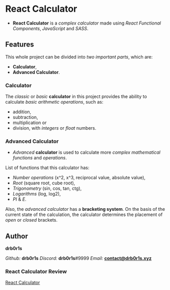 # React Calculator

- **React Calculator** is a *complex calculator* made using *React Functional Components*, *JavaScript* and *SASS*.

## Features

This whole project can be divided into *two important parts*, which are:
- **Calculator**,
- **Advanced Calculator**.

### Calculator

The *classic* or *basic* **calculator** in this project provides the ability to calculate *basic arithmetic operations*, such as:
- addition,
- subtraction,
- multiplication or
- division,
with *integers* or *float* numbers.

### Advanced Calculator

- *Advanced* **calculator** is used to calculate more *complex mathematical functions* and *operations*.

List of functions that this calculator has:
- *Number operations* (x^2, x^3, reciprocal value, absolute value),
- *Root* (square root, cube root),
- *Trigonometry* (sin, cos, tan, ctg),
- *Logarithms* (log, log2),
- *PI* & *E*.

Also, the *advanced calculator* has a **bracketing system**. On the basis of the current state of the calculation, the calculator determines the placement of *open* or *closed* brackets.

## Author

**drb0r1s**

*Github:* **drb0r1s**
*Discord:* **drb0r1s**#9999
*Email:* **contact@drb0r1s.xyz**

### React Calculator Review

[React Calculator](https://drb0r1s-react-calculator.netlify.app/)
